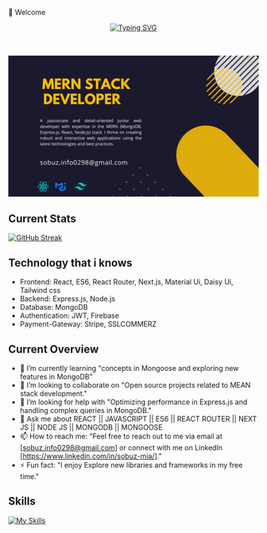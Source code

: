 🚀 Welcome
<br>
<div align="center" >
<a href="https://git.io/typing-svg" >
 <img src="https://readme-typing-svg.demolab.com?font=Fira+Code&pause=1000&random=false&width=435&lines=Web+Developer;Front-End+Developer;React+Js+Developer;MERN+Stack+Developer" alt="Typing SVG" />
</a>
</div>
<br><br>

![Profile Banner](banner.jpg)

## Current Stats

[![GitHub Streak](https://github-readme-streak-stats.herokuapp.com?user=Sobuz-Mia&theme=gruvbox)](https://git.io/streak-stats)

## Technology that i knows

- Frontend: React, ES6, React Router, Next.js, Material Ui, Daisy Ui, Tailwind css
- Backend: Express.js, Node.js
- Database: MongoDB
- Authentication: JWT, Firebase
- Payment-Gateway: Stripe, SSLCOMMERZ

## Current Overview

- 🌱 I’m currently learning "concepts in Mongoose and exploring new features in MongoDB"
- 👯 I’m looking to collaborate on "Open source projects related to MEAN stack development."
- 🤔 I’m looking for help with "Optimizing performance in Express.js and handling complex queries in MongoDB."
- 💬 Ask me about REACT || JAVASCRIPT || ES6 || REACT ROUTER || NEXT JS || NODE JS || MONGODB || MONGOOSE
- 📫 How to reach me: "Feel free to reach out to me via email at [sobuz.info0298@gmail.com] or connect with me on LinkedIn [https://www.linkedin.com/in/sobuz-mia/]."
- ⚡ Fun fact: "I enjoy Explore new libraries and frameworks in my free time."

## Skills

[![My Skills](https://skillicons.dev/icons?i=react,js,mongodb,materialui,express,nodejs)](https://skillicons.dev)
